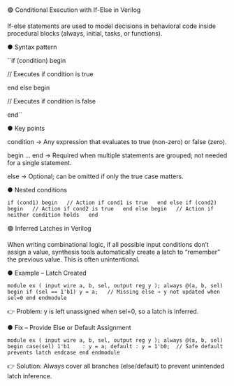 🟢 Conditional Execution with If-Else in Verilog

If-else statements are used to model decisions in behavioral code inside procedural blocks (always, initial, tasks, or functions).

● Syntax pattern

``if (condition) begin  

   // Executes if condition is true  
   
end else begin  

   // Executes if condition is false  
   
end``


● Key points

condition → Any expression that evaluates to true (non-zero) or false (zero).

begin ... end → Required when multiple statements are grouped; not needed for a single statement.

else → Optional; can be omitted if only the true case matters.

● Nested conditions

``if (cond1) begin  
   // Action if cond1 is true  
end else if (cond2) begin  
   // Action if cond2 is true  
end else begin  
   // Action if neither condition holds  
end``

🟢 Inferred Latches in Verilog

When writing combinational logic, if all possible input conditions don’t assign a value, synthesis tools automatically create a latch to “remember” the previous value. This is often unintentional.

● Example – Latch Created

``module ex (
    input wire a, b, sel,
    output reg y
);
    always @(a, b, sel) begin
        if (sel == 1'b1)
            y = a;   // Missing else → y not updated when sel=0
    end
endmodule``


👉 Problem: y is left unassigned when sel=0, so a latch is inferred.


● Fix – Provide Else or Default Assignment

``module ex (
    input wire a, b, sel,
    output reg y
);
    always @(a, b, sel) begin
        case(sel)
            1'b1    : y = a;
            default : y = 1'b0;  // Safe default prevents latch
        endcase
    end
endmodule``

👉 Solution: Always cover all branches (else/default) to prevent unintended latch inference.
